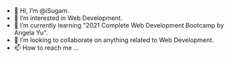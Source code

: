 - 👋 Hi, I’m @iSugam.
- 👀 I’m interested in Web Development.
- 🌱 I’m currently learning "2021 Complete Web Development Bootcamp by Angela Yu".
- 💞️ I’m looking to collaborate on anything related to Web Development.
- 📫 How to reach me ...

<!---
iSugam/iSugam is a ✨ special ✨ repository because its `README.md` (this file) appears on your GitHub profile.
You can click the Preview link to take a look at your changes.
--->
